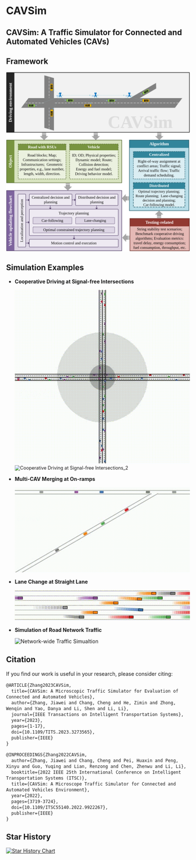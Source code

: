 # CAVSim

CAVSim: A Traffic Simulator for Connected and Automated Vehicles (CAVs)
---


## Framework

  <img src="Visualization\CAVSim Framework.svg" alt="The overall framework of CAVSim." style="zoom:100%;" />


## Simulation Examples

+ **Cooperative Driving at Signal-free Intersections**

  <img src="Visualization\Cooperative Driving at Signal-free Intersections_1.gif" alt="Cooperative Driving at Signal-free Intersections_1" style="zoom:80%;" />

  
  <img src="Visualization\Cooperative Driving at Signal-free Intersections_2.gif" alt="Cooperative Driving at Signal-free Intersections_2" style="zoom:90%;" />

  

+ **Multi-CAV Merging at On-ramps**

  <img src="Visualization\Multi-CAV Merging at On-ramps.gif" alt="Multi-CAV Merging at On-ramps" style="zoom:80%;" />

  

  

+ **Lane Change at Straight Lane**

  <img src="Visualization\Straight Lane.gif" alt="Straight Lane" style="zoom:90%;" />

  

+ **Simulation of Road Network Traffic**

  <img src="Visualization\Network-wide Traffic Simualtion.gif" alt="Network-wide Traffic Simualtion" style="zoom:100%;" />

  
## Citation
If you find our work is useful in your research, please consider citing:
```
@ARTICLE{Zhang2023CAVSim,
  title={CAVSim: A Microscopic Traffic Simulator for Evaluation of Connected and Automated Vehicles},
  author={Zhang, Jiawei and Chang, Cheng and He, Zimin and Zhong, Wenqin and Yao, Danya and Li, Shen and Li, Li},
  journal={IEEE Transactions on Intelligent Transportation Systems},
  year={2023},
  pages={1-17},
  doi={10.1109/TITS.2023.3273565},
  publisher={IEEE}
}
```
```
@INPROCEEDINGS{Zhang2022CAVSim,
  author={Zhang, Jiawei and Chang, Cheng and Pei, Huaxin and Peng, Xinyu and Guo, Yuqing and Lian, Renzong and Chen, Zhenwu and Li, Li},
  booktitle={2022 IEEE 25th International Conference on Intelligent Transportation Systems (ITSC)}, 
  title={CAVSim: A Microscope Traffic Simulator for Connected and Automated Vehicles Environment}, 
  year={2022},
  pages={3719-3724},
  doi={10.1109/ITSC55140.2022.9922267},
  publisher={IEEE}
}
```

## Star History

[![Star History Chart](https://api.star-history.com/svg?repos=JiaweiZhang-THU/CAVSim&type=Date)](https://star-history.com/#JiaweiZhang-THU/CAVSim&Date)
